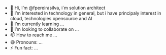 - 👋 Hi, I’m @fpereirasilva, i´m solution architect
- 👀 I’m interested in technology in general, but i have principaly interest in cloud, technologies opensource and AI
- 🌱 I’m currently learning ...
- 💞️ I’m looking to collaborate on ...
- 📫 How to reach me ...
- 😄 Pronouns: ...
- ⚡ Fun fact: ...

<!---
fpereirasilva/fpereirasilva is a ✨ special ✨ repository because its `README.md` (this file) appears on your GitHub profile.
You can click the Preview link to take a look at your changes.
--->
